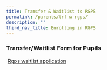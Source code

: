 ```yaml
---
title: Transfer & Waitlist to RGPS
permalink: /parents/trf-w-rgps/
description: ""
third_nav_title: Enrolling in RGPS
---
```

### Transfer/Waitlist Form for Pupils 


 [Rgps waitlist application](https://go.gov.sg/rgps-waitlist-application)